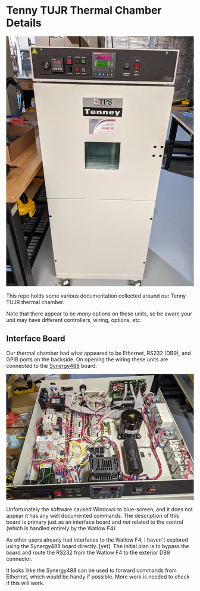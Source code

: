 # Tenny TUJR Thermal Chamber Details

![](images/chamber-main.jpg)

This repo holds some various documentation collected around our Tenny TUJR thermal chamber.

Note that there appear to be *many* options on these units, so be aware your unit may have different controllers, wiring, options, etc.

## Interface Board

Our thermal chamber had what appeared to be Ethernet, RS232 (DB9), and GPIB ports on the backside. On opening the wiring these units are connected to the [Synergy488](https://www.tidaleng.com/synergy488.htm) board:

![](images/chamber-wiring.jpg)

Unfortunately the software caused Windows to blue-screen, and it does not appear it has any well documented commands. The description of this board is primary just as an interface board and *not* related to the control (which is handled entirely by the Watlow F4).

As other users already had interfaces to the Watlow F4, I haven't explored using the Synergy488 board directly. [yet]. The initial plan is to bypass the board and route the RS232 from the Watlow F4 to the exterior DB9 connector.

It looks litke the Synergy488 can be used to forward commands from Ethernet, which would be handy if possible. More work is needed to check if this will work.

## 